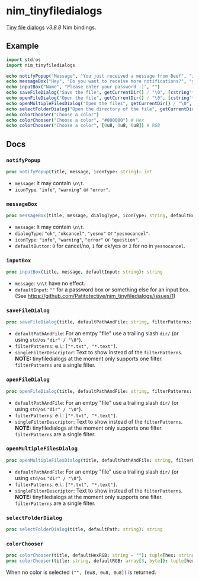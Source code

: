 # nim_tinyfiledialogs
[Tiny file dialogs](https://sourceforge.net/projects/tinyfiledialogs) _v3.8.8_ Nim bindings.

## Example
```nim
import std/os
import nim_tinyfiledialogs

echo notifyPopup("Message", "You just received a message from Beef", "info")
echo messageBox("Hey", "Do you want to receive more notifications?", "yesno", "question", 1)
echo inputBox("Name", "Please enter your password :]", "")
echo saveFileDialog("Save the file", getCurrentDir() / "\0", [cstring"*.txt", cstring"*.text"], "Text file") # "\0" for an emtpy file
echo openFileDialog("Open the file", getCurrentDir() / "\0", [cstring"*.txt", cstring"*.text"], "Text file")
echo openMultipleFilesDialog("Open the files", getCurrentDir() / "\0", [cstring"*.txt", cstring"*.text"], "Text files")
echo selectFolderDialog("Open the directory of the file", getCurrentDir())
echo colorChooser("Choose a color")
echo colorChooser("Choose a color", "#000000") # Hex
echo colorChooser("Choose a color", [0u8, 0u8, 0u8]) # RGB
```

## Docs
### `notifyPopup`
```nim
proc notifyPopup(title, message, iconType: string): int
```
- `message`: It may contain `\n\t`.
- `iconType`: `"info"`, `"warning"` or `"error"`.

### `messageBox`
```nim
proc messageBox(title, message, dialogType, iconType: string, defaultButton: range[0..2]): int 
```
- `message`: It may contain `\n\t`.
- `dialogType`: `"ok"`, `"okcancel"`, `"yesno"` or `"yesnocancel"`.
- `iconType`: `"info"`, `"warning"`, `"error"` or `"question"`.
- `defaultButton`: `0` for cancel/no, `1` for ok/yes or `2` for no in `yesnocancel`.

### `inputBox`
```nim
proc inputBox(title, message, defaultInput: string): string
```
- `message`: `\n\t` have no effect.
- `defaultInput`: `""` for a password box or something else for an input box. (See https://github.com/Patitotective/nim_tinyfiledialogs/issues/1)

### `saveFileDialog`
```nim
proc saveFileDialog(title, defaultPathAndFile: string, filterPatterns: openArray[cstring], singleFilterDescription: string = ""): string
```
- `defaultPathAndFile`: For an emtpy "file" use a trailing slash `dir/` (or using `std/os` `"dir" / "\0"`).
- `filterPatterns`: e.i.: `["*.txt", "*.text"]`.
- `singleFilterDescriptor`: Text to show instead of the `filterPatterns`.
**NOTE:** tinyfiledialogs at the moment only supports one filter. `filterPatterns` are a single filter.

### `openFileDialog`
```nim
proc openFileDialog(title, defaultPathAndFile: string, filterPatterns: openArray[cstring], singleFilterDescription: string = ""): string
```
- `defaultPathAndFile`: For an emtpy "file" use a trailing slash `dir/` (or using `std/os` `"dir" / "\0"`).
- `filterPatterns`: e.i.: `["*.txt", "*.text"]`.
- `singleFilterDescriptor`: Text to show instead of the `filterPatterns`.
**NOTE:** tinyfiledialogs at the moment only supports one filter. `filterPatterns` are a single filter.

### `openMultipleFilesDialog`
```nim
proc openMultipleFilesDialog(title, defaultPathAndFile: string, filterPatterns: openArray[cstring], singleFilterDescription: string = ""): seq[string]
```
- `defaultPathAndFile`: For an emtpy "file" use a trailing slash `dir/` (or using `std/os` `"dir" / "\0"`).
- `filterPatterns`: e.i.: `["*.txt", "*.text"]`.
- `singleFilterDescriptor`: Text to show instead of the `filterPatterns`.
**NOTE:** tinyfiledialogs at the moment only supports one filter. `filterPatterns` are a single filter.

### `selectFolderDialog`
```nim
proc selectFolderDialog(title, defaultPath: string): string
```

### `colorChooser`
```nim
proc colorChooser(title, defaultHexRGB: string = ""): tuple[hex: string, rgb: array[3, byte]]
proc colorChooser(title: string, defaultRGB: array[3, byte]): tuple[hex: string, rgb: array[3, byte]]
```
When no color is selected `("", [0u8, 0u8, 0u8])` is returned.
